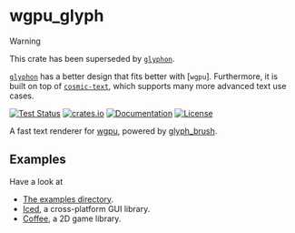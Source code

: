 # wgpu_glyph

> [!WARNING]
> This crate has been superseded by [`glyphon`].
>
> [`glyphon`] has a better design that fits better with [`wgpu`]. Furthermore, it is built on top of [`cosmic-text`], which supports many more advanced text use cases.

[`glyphon`]: https://github.com/grovesNL/glyphon
[`cosmic-text`]: https://github.com/pop-os/cosmic-text

[![Test Status](https://img.shields.io/github/actions/workflow/status/hecrj/wgpu_glyph/test.yml?branch=master&event=push&label=test)](https://github.com/hecrj/wgpu_glyph/actions)
[![crates.io](https://img.shields.io/crates/v/wgpu_glyph.svg)](https://crates.io/crates/wgpu_glyph)
[![Documentation](https://docs.rs/wgpu_glyph/badge.svg)](https://docs.rs/wgpu_glyph)
[![License](https://img.shields.io/crates/l/wgpu_glyph.svg)](https://github.com/hecrj/wgpu_glyph/blob/master/LICENSE)

A fast text renderer for [wgpu](https://github.com/gfx-rs/wgpu), powered by
[glyph_brush](https://github.com/alexheretic/glyph-brush/tree/master/glyph-brush).

## Examples

Have a look at
  * [The examples directory](examples).
  * [Iced](https://github.com/hecrj/iced), a cross-platform GUI library.
  * [Coffee](https://github.com/hecrj/coffee), a 2D game library.
